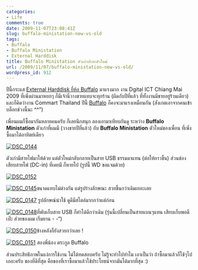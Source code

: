 ```yaml
---
categories:
- Life
comments: true
date: 2009-11-07T23:08:41Z
slug: buffalo-ministation-new-vs-old
tags:
- Buffalo
- Buffalo Ministation
- External Harddisk
title: Buffalo Ministation ตัวเก่าปะทะตัวใหม่
url: /2009/11/07/buffalo-ministation-new-vs-old/
wordpress_id: 912
---
```


ปีนี้กระแส [External Harddisk ยี่ห้อ Buffalo](https://armno.in.th/20081109/external-harddisk-%E0%B8%A2%E0%B8%B5%E0%B9%88%E0%B8%AB%E0%B9%89%E0%B8%AD-buffalo) มาแรงมาก งาน Dgital ICT Chiang Mai 2009 ที่เพิ่งผ่านมาหยกๆ ก็มีเจ้านี่วางขายแทบจะทุกร้าน (ผิดกับปีที่แล้ว ที่ทั้งงานมีขายอยู่ร้านเดียว) และก็คิดว่างาน Commart Thailand ปีนี้ [Buffalo](https://armno.in.th/content/buffalo) ก็คงจะมาแรงเหมือนกัน (สังเกตเอาจากคนเข้าบล็อกช่วงนี้นะ ^^”)



เพื่อนผมก็ซื้อมากันหลายคนครับ ก็เลยนึกสนุก ลองเอามาเทียบกันดู ระหว่าง **Buffalo Ministation** ตัวเก่าที่ผมมี (วางขายปีที่แล้ว) กับ **Buffalo Ministation** ตัวใหม่ของเพื่อน ที่เพิ่งซื้อมาได้อาทิตย์เดียว



[![DSC_0144](https://armno.in.th/wp-content/uploads/2009/11/DSC_0144_thumb.jpg)](https://armno.in.th/wp-content/uploads/2009/11/DSC_0144.jpg)



ตัวเก่ามีสายไฟมาให้ด้วย แต่ตัวใหม่กลับกลายเป็นสาย USB ธรรมดาแทน (ต่อให้ยาวขึ้น) ส่วนช่องเสียบสายไฟ (DC-in) ที่เคยมี ก็หายไป (รูปนี้ WD ขอแจมด้วย)



[![DSC_0152](https://armno.in.th/wp-content/uploads/2009/11/DSC_0152_thumb.jpg)](https://armno.in.th/wp-content/uploads/2009/11/DSC_0152.jpg)



[![DSC_0145](https://armno.in.th/wp-content/uploads/2009/11/DSC_0145_thumb.jpg)](https://armno.in.th/wp-content/uploads/2009/11/DSC_0145.jpg)ขนาดแทบไม่ต่างกัน แต่รูปร่างลักษณะ สวยขึ้นกว่าเดิมเยอะเลย



[![DSC_0147](https://armno.in.th/wp-content/uploads/2009/11/DSC_0147_thumb.jpg)](https://armno.in.th/wp-content/uploads/2009/11/DSC_0147.jpg) รูปลักษณ์น่าใช้ ดูดีมีสไตล์มากกว่าแต่ก่อน



[![DSC_0148](https://armno.in.th/wp-content/uploads/2009/11/DSC_0148_thumb.jpg)](https://armno.in.th/wp-content/uploads/2009/11/DSC_0148.jpg)ที่พับเก็บสาย USB ก็ทำได้ดีกว่าเดิม (รุ่นนี้เปลี่ยนเป็นสายแบนๆแทน เสียบเก็บพอดีเป๊ะ ส่วยของผม เริ่มยาน - -“)



[![DSC_0150](https://armno.in.th/wp-content/uploads/2009/11/DSC_0150_thumb.jpg)](https://armno.in.th/wp-content/uploads/2009/11/DSC_0150.jpg)ข้างหลังก็ยังสวยกว่าเลย !



[![DSC_0151](https://armno.in.th/wp-content/uploads/2009/11/DSC_0151_thumb.jpg)](https://armno.in.th/wp-content/uploads/2009/11/DSC_0151.jpg) สองพี่น้อง ตระกูล Buffalo



ส่วนประสิทธิภาพในแง่การใช้งาน ไม่ได้ทดสอบครับ ไม่รู้จะทำไปทำไม เอาเป็นว่า ถ้าซื้อมาแล้วก็ใช้ๆไปเถอะครับ ของที่ดีที่สุด คือของที่เราซื้อมาแล้วใช้ประโยชน์จากมันได้มากที่สุด :)
